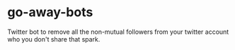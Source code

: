 # go-away-bots
Twitter bot to remove all the non-mutual followers from your twitter account who you don't share that spark.
